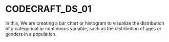 # CODECRAFT_DS_01
In this, We are creating a bar chart or histogram to visualize the distribution of  a categorical or continuous variable, such as the distribution of ages or genders in a population.

